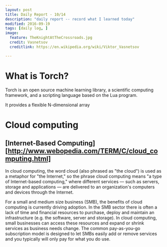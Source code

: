 ```yaml
---
layout: post
title: Daily Report - 10/14
description: "daily report -- record what I learned today"
modified: 2016-09-19
tags: [daily log, ]
image:
  feature: TheKnightAtTheCrossroads.jpg
  credit: Vasnetsov
  creditlink: https://en.wikipedia.org/wiki/Viktor_Vasnetsov

---
```


# What is Torch?

Torch is an open source machine learning library, a scientific computing framework, and a scripting language based on the Lua program.

It provides a flexible N-dimensional array 

# Cloud computing

## [Internet-Based Computing][http://www.webopedia.com/TERM/C/cloud_computing.html]

In cloud computing, the word cloud (also phrased as "the cloud") is used as a metaphor for "the Internet," so the phrase cloud computing means "a type of Internet-based computing," where different services — such as servers, storage and applications — are delivered to an organization's computers and devices through the Internet.

For a small and medium size business (SMB), the benefits of cloud computing is currently driving adoption. In the SMB sector there is often a lack of time and financial resources to purchase, deploy and maintain an infrastructure (e.g. the software, server and storage).
In cloud computing, small businesses can access these resources and expand or shrink services as business needs change. The common pay-as-you-go subscription model is designed to let SMBs easily add or remove services and you typically will only pay for what you do use.